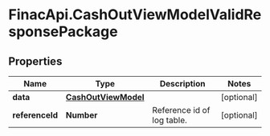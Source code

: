 # FinacApi.CashOutViewModelValidResponsePackage

## Properties
Name | Type | Description | Notes
------------ | ------------- | ------------- | -------------
**data** | [**CashOutViewModel**](CashOutViewModel.md) |  | [optional] 
**referenceId** | **Number** | Reference id of log table. | [optional] 
